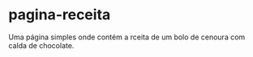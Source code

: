 # pagina-receita
 Uma página simples onde contém a rceita de um bolo de cenoura com calda de chocolate.

